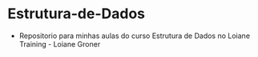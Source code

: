 # Estrutura-de-Dados

- Repositorio para minhas aulas do curso Estrutura de Dados no Loiane Training - Loiane Groner 
